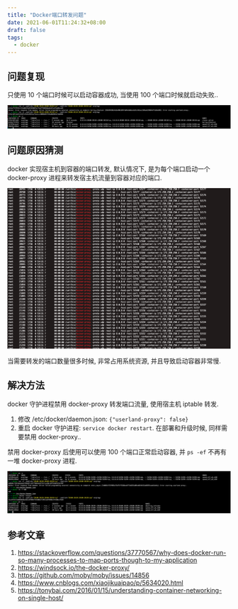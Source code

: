 ```yaml
---
title: "Docker端口转发问题"
date: 2021-06-01T11:24:32+08:00
draft: false
tags:
  - docker
---
```


## 问题复现

只使用 10 个端口时候可以启动容器成功, 当使用 100 个端口时候就启动失败..

![](./01.png)

## 问题原因猜测

docker 实现宿主机到容器的端口转发, 默认情况下, 是为每个端口启动一个 docker-proxy 进程来转发宿主机流量到容器对应的端口.

![](./02.png)

当需要转发的端口数量很多时候, 非常占用系统资源, 并且导致启动容器非常慢.

## 解决方法

docker 守护进程禁用 docker-proxy 转发端口流量, 使用宿主机 iptable 转发.

1. 修改 /etc/docker/daemon.json: `{"userland-proxy": false}`
2. 重启 docker 守护进程: `service docker restart`. 在部署和升级时候, 同样需要禁用 docker-proxy..

禁用 docker-proxy 后使用可以使用 100 个端口正常启动容器, 并 `ps -ef` 不再有一堆 docker-proxy 进程.

![](./03.png)

## 参考文章

1. https://stackoverflow.com/questions/37770567/why-does-docker-run-so-many-processes-to-map-ports-though-to-my-application
2. https://windsock.io/the-docker-proxy/
3. https://github.com/moby/moby/issues/14856
4. https://www.cnblogs.com/xiaojikuaipao/p/5634020.html
5. https://tonybai.com/2016/01/15/understanding-container-networking-on-single-host/